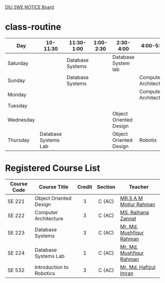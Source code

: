 [DIU SWE NOTICE Board](https://daffodilvarsity.edu.bd/department/swe/notice)

# class-routine

| Day         |  10-11:30            | 11:30-1:00  | 1:00-2:30             |        2:30-4:00       |    4:00-5:30    |
| ----------- | -------------------- | ----------- | --------------------- | ---------------------- | --------------- |
| Saturday    |                 | Database Systems |                       | Database System lab    |                 |
| Sunday      |                 | Database Systems |                       |                        | Computer Architecture
| Monday      |                      |             |                       |                        | Computer Architecture
| Tuesday     |                      |             |                       |                        |                 |
| Wednesday   |                      |             |                       | Object Oriented Design |                 |
| Thursday    | Database Systems Lab |             |                       | Object Oriented Design | Robotix         |


# Registered Course List
| Course Code | Course Title        | Credit   | Section    | Teacher                  |
| ----------- | ------------------- | :------: | :-------:  | ------------------------ |
| SE 221 | Object Oriented Design   | 3        | C (AC)     | [MR.S A M Motiur Rahman](https://faculty.daffodilvarsity.edu.bd/profile/swe/matiur.html)   |
| SE 222 | Computer Architecture    | 3        | C (AC)     | [MS. Raihana Zannat](https://faculty.daffodilvarsity.edu.bd/profile/swe/raihana.html)      |
| SE 223 | Database Systems         | 3        | C (AC)     | [Mr. Md. Mushfiqur Rahman](https://faculty.daffodilvarsity.edu.bd/profile/swe/Mushfiqur-swe.html) |
| SE 224 | Database Systems Lab     | 1        | C (AC)     | [Mr. Md. Mushfiqur Rahman](https://faculty.daffodilvarsity.edu.bd/profile/swe/Mushfiqur-swe.html) |
| SE 532 | Introduction to Robotics | 3        | C (AC)     | [Mr. Md. Hafizul Imran]()    |


